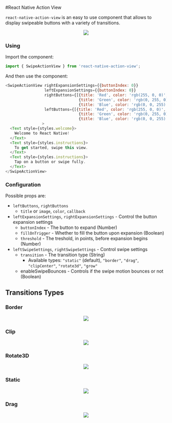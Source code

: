 #React Native Action View

`react-native-action-view` is an easy to use component that allows to display swipeable buttons with a variety of transitions.

<p align="center"><img src="https://raw.githubusercontent.com/MortimerGoro/MGSwipeTableCell/master/readme-assets/static.gif" /></p>

### Using

Import the component:

```js
import { SwipeActionView } from 'react-native-action-view';
```

And then use the component:

```js
<SwipeActionView rightExpansionSettings={{buttonIndex: 0}}
                 leftExpansionSettings={{buttonIndex: 0}} 
                 rightButtons={[{title: 'Red', color: 'rgb(255, 0, 0)', callback: () => {alert('Red button tapped.');}}, 
                                {title: 'Green', color: 'rgb(0, 255, 0)', callback: () => {alert('Green button tapped.');}},
                                {title: 'Blue', color: 'rgb(0, 0, 255)', callback: () => {alert('Blue button tapped.');}}]}
                 leftButtons={[{title: 'Red', color: 'rgb(255, 0, 0)', callback: () => {alert('Red button tapped.');}}, 
                                {title: 'Green', color: 'rgb(0, 255, 0)', callback: () => {alert('Green button tapped.');}},
                                {title: 'Blue', color: 'rgb(0, 0, 255)', callback: () => {alert('Blue button tapped.');}}]}
                >
  <Text style={styles.welcome}>
    Welcome to React Native!
  </Text>
  <Text style={styles.instructions}>
    To get started, swipe this view.
  </Text>
  <Text style={styles.instructions}>
    Tap on a button or swipe fully.
  </Text>
</SwipeActionView>
```

### Configuration

Possible props are:

- `leftButtons`, `rightButtons`
  - `title` or `image`, `color`, `callback`
- `leftExpansionSettings`, `rightExpansionSettings` - Control the button expansion settings
  - `buttonIndex` - The button to expand (Number)
  - `fillOnTrigger` - Whether to fill the button upon expansion (Boolean)
  - `threshold` - The treshold, in points, before expansion begins (Number)
- `leftSwipeSettings`, `rightSwipeSettings` - Control swipe settings
  - `transition` - The transition type (String)
    - Available types: `"static"` (default), `"border"`, `"drag"`, `"clipCenter"`, `"rotate3d"`, `"grow"`
  - enableSwipeBounces - Controls if the swipe motion bounces or not (Boolean)
  
## Transitions Types

### Border

<p align="center"><img src="https://raw.githubusercontent.com/MortimerGoro/MGSwipeTableCell/master/readme-assets/border.gif" /></p>

### Clip

<p align="center"><img src="https://raw.githubusercontent.com/MortimerGoro/MGSwipeTableCell/master/readme-assets/clip.gif" /></p>

### Rotate3D

<p align="center"><img src="https://raw.githubusercontent.com/MortimerGoro/MGSwipeTableCell/master/readme-assets/3d.gif" /></p>

### Static

<p align="center"><img src="https://raw.githubusercontent.com/MortimerGoro/MGSwipeTableCell/master/readme-assets/static.gif" /></p>

### Drag

<p align="center"><img src="https://raw.githubusercontent.com/MortimerGoro/MGSwipeTableCell/master/readme-assets/drag.gif" /></p>
